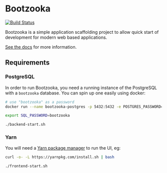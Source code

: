 # Bootzooka

[![Build Status](https://travis-ci.org/softwaremill/bootzooka.svg?branch=master)](https://travis-ci.org/softwaremill/bootzooka)

Bootzooka is a simple application scaffolding project to allow quick start of development for modern web based
applications.

[See the docs](http://softwaremill.github.io/bootzooka/) for more information.

## Requirements

### PostgreSQL
In order to run Bootzooka, you need a running instance of the PostgreSQL with a `bootzooka` database. You can spin up one easily using docker:
```sh
# use "bootzooka" as a password
docker run --name bootzooka-postgres -p 5432:5432 -e POSTGRES_PASSWORD=bootzooka -e POSTGRES_DB=bootzooka -d postgres

export SQL_PASSWORD=bootzooka

./backend-start.sh
```

### Yarn
You will need a [Yarn package manager](https://yarnpkg.com) to run the UI, eg:
```sh
curl -o- -L https://yarnpkg.com/install.sh | bash

./frontend-start.sh
```










